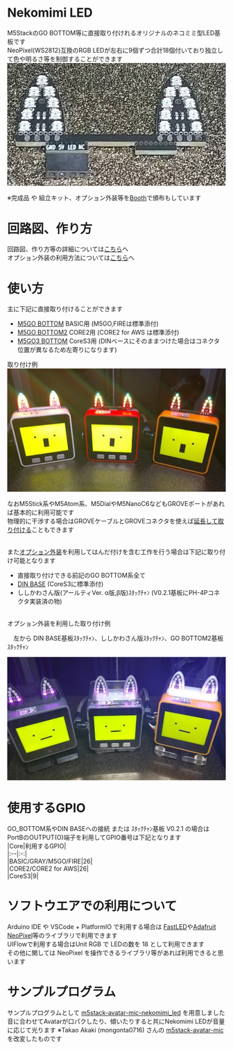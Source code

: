 # Nekomimi LED  
M5StackのGO BOTTOM等に直接取り付けれるオリジナルのネコミミ型LED基板です  
NeoPixel(WS2812)互換のRGB LEDが左右に9個ずつ合計18個付いており独立して色や明るさ等を制御することができます  
<img src="docs/images/NekomimiLED.png" width="600ps">

※完成品 や 組立キット、オプション外装等を[Booth](https://washishi.booth.pm/)で頒布もしています
# 回路図、作り方
  回路図、作り方等の詳細については[こちら](schematics/docs/README.md)へ  
  オプション外装の利用方法については[こちら](case/README.md)へ
  <br>


# 使い方
主に下記に直接取り付けることができます  
- <a href="https://docs.m5stack.com/ja/base/m5go_bottom" target="_blank" rel="noopener noreferrer">M5GO BOTTOM</a> BASIC用 (M5GO,FIREは標準添付)   
- <a href="https://docs.m5stack.com/ja/base/m5go_bottom2" target="_blank" rel="noopener noreferrer">M5GO BOTTOM2</a> CORE2用 (CORE2 for AWS は標準添付)
- <a href="https://docs.m5stack.com/ja/module/M5GO3%20Bottom" target="_blank" rel="noopener noreferrer">M5GO3 BOTTOM</a> CoreS3用 (DINベースにそのままつけた場合はコネクタ位置が異なるため左寄りになります)
  
取り付け例  
<img src="docs/images/useage.jpg" width="600px">

なおM5Stick系やM5Atom系、M5DialやM5NanoC6などもGROVEポートがあれば基本的に利用可能です  
物理的に干渉する場合はGROVEケーブルとGROVEコネクタを使えば[延長して取り付ける](docs/images/cable_connect.png)こともできます   
<br>  

また[オプション外装](case)を利用してはんだ付けを含む工作を行う場合は下記に取り付け可能となります
  - 直接取り付けできる前記のGO BOTTOM系全て
  - <a href="https://docs.m5stack.com/ja/base/DIN%20BASE" target="_blank" rel="noopener noreferrer">DIN BASE</a> (CoreS3に標準添付)  
  - ししかわさん版(アールティVer. α版,β版)ｽﾀｯｸﾁｬﾝ (V0.2.1基板にPH-4Pコネクタ実装済の物)  

<br>
オプション外装を利用した取り付け例  

&emsp;左から DIN BASE基板ｽﾀｯｸﾁｬﾝ、ししかわさん版ｽﾀｯｸﾁｬﾝ、GO BOTTOM2基板ｽﾀｯｸﾁｬﾝ  

<img src="docs/images/useage_with_option.jpg" width="600px">  

# 使用するGPIO
GO_BOTTOM系やDIN BASEへの接続 または ｽﾀｯｸﾁｬﾝ基板 V0.2.1 の場合は  
PortBのOUTPUT(O)端子を利用してGPIO番号は下記となります  
|Core|利用するGPIO|  
|:--|:-:|  
|BASIC/GRAY/M5GO/FIRE|26|  
|CORE2/CORE2 for AWS|26|  
|CoreS3|9|  

# ソフトウエアでの利用について
Arduino IDE や VSCode + PlatformIO で利用する場合は
[FastLED](https://github.com/FastLED/FastLED)や[Adafruit NeoPixel](https://github.com/adafruit/Adafruit_NeoPixel)等のライブラリで利用できます  
UIFlowで利用する場合はUnit RGB で LEDの数を 18 として利用できます  
その他に関しては NeoPixel を操作できるライブラリ等があれば利用できると思います

# サンプルプログラム
サンプルプログラムとして [m5stack-avatar-mic-nekomimi_led](https://github.com/washishi/m5stack-avatar-mic-nekomimi_led) を用意しました  
音に合わせてAvatarが口パクしたり、傾いたりすると共にNekomimi LEDが音量に応じて光ります
※Takao Akaki (mongonta0716) さんの [m5stack-avatar-mic](https://github.com/mongonta0716/m5stack-avatar-mic) を改変したものです
